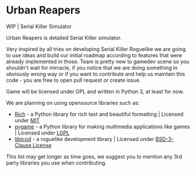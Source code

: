 # Urban Reapers
WIP | Serial Killer Simulator

Urban Reapers is detailed Serial Killer simulator.



Very inspired by all tries on developing Serial Killer Roguelike we are going to use ideas and build our initial roadmap according to features that were already implemented in those. Team is pretty new to gamedev scene so you shouldn't wait for mirracle, if you notice that we are doing something in obviously wrong way or if you want to contribute and help us maintain this code - you are free to open pull request or create issue. 

Game will be licensed under GPL and written in Python 3, at least for now.

We are planning on using opensource libraries such as:
- [Rich](https://github.com/willmcgugan/rich) - a Python library for rich text and beautiful formatting | Licensed under [MIT](https://opensource.org/licenses/MIT)
- [pygame](https://github.com/pygame/pygame) - a Python library for making multimedia applications like games | Licensed under [LGPL](https://www.gnu.org/licenses/lgpl-3.0.en.html)
- [libtcod](https://github.com/libtcod/libtcod) - a roguelike development library | Licensed under [BSD-3-Clause License](https://github.com/libtcod/libtcod/blob/develop/LICENSE.txt)

This list may get longer as time goes, we suggest you to mention any 3rd party libraries you use when contributing.
